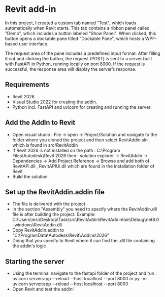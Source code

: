 
# Revit add-in 
In this project, I created a custom tab named "Test", which loads automatically when Revit starts. This tab contains a ribbon panel called "Demo", which includes a button labeled "Show Panel". When clicked, this button opens a dockable pane titled "Dockable Pane", which hosts a WPF-based user interface.

The request area of the pane includes a predefined input format. After filling it out and clicking the button, the request (POST) is sent to a server built with FastAPI in Python, running locally on port 8000. If the request is successful, the response area will display the server’s response.



## Requirements
- Revit 2026
- Visual Studio 2022 for creating the addin.
- Python incl. FastAPI and uvicorn for creating and running the server


## Add the AddIn to Revit
- Open visual studio : File -> open -> Project/Solution and navigate to the folder where you cloned the project and then select RevitAddin.sln which is found in src/RevitAddin
- If Revit 2026 is not installed on the path : C:\Program Files\Autodesk\Revit 2026 then :
        solution explorer -> RevitAddin -> Dependencies -> Add Project Reference -> Browse 
        and add both of RevitAPI.dll , RevitAPIUI.dll which are found in the installation folder of Revit
- Build the solution 


    
## Set up the RevitAddin.addin file

- The file is delivered with the project
- In the section "Assembly" you need to specify where the RevitAddin.dll file is after building the project. Example: 
  C:\Users\msi\Desktop\Task\src\RevitAddin\RevitAddin\bin\Debug\net8.0-windows\RevitAddin.dll
- Copy RevitAddin.addin to "C:\ProgramData\Autodesk\Revit\Addins\2026"
- Doing that you specify to Revit where it can find the .dll file containing the addin's logic

## Starting the server
- Using the terminal navigate to the fastapi folder of the project and run : 
        uvicorn server:app --reload --host localhost --port 8000
    or 
        py -m uvicorn server:app --reload --host localhost --port 8000
- Open Revit and test the addin!